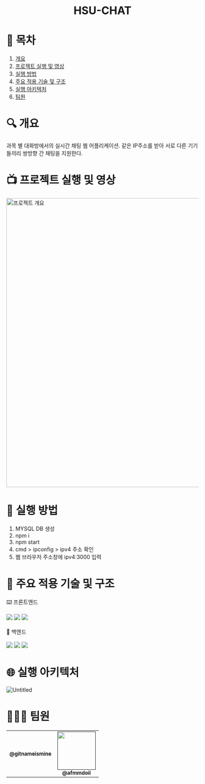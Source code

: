 # <div align="center">HSU-CHAT

# 📄 목차
1. [개요](#개요)<br>
2. [프로젝트 실행 및 영상](#프로젝트실행및영상)<br>
3. [실행 방법](#실행방법)<br>
4. [주요 적용 기술 및 구조](#주요적용기술및구조)<br>
5. [실행 아키텍처](#실행아키텍처)<br>
6. [팀원](#팀원)<br>
    
# 🔍 개요
과목 별 대화방에서의 실시간 채팅 웹 어플리케이션. 같은 IP주소를 받아 서로 다른 기기들끼리 쌍방향 간 채팅을 지원한다. 
    
# 📺 프로젝트 실행 및 영상
<img width="757" alt="프로젝트 개요" src="https://github.com/gitnameismine/Capstone2023/assets/118046196/f5cc6cd7-b652-4594-8a7e-bdfeae46fd83">

# 📁 실행 방법
1. MYSQL DB 생성<br>
2. npm i<br>
3. npm start<br>
4. cmd > ipconfig > ipv4 주소 확인<br>
5. 웹 브라우저 주소창에 ipv4:3000 입력<br>

# 🔗 주요 적용 기술 및 구조
⌨️ 프론트엔드<br><br> <img src="https://img.shields.io/badge/html5-E34F26?style=for-the-badge&logo=html5&logoColor=white"> <img src="https://img.shields.io/badge/css-1572B6?style=for-the-badge&logo=css3&logoColor=white">  <img src="https://img.shields.io/badge/javascript-F7DF1E?style=for-the-badge&logo=javascript&logoColor=black"> <br><br>
📡 백엔드<br><br>  <img src="https://img.shields.io/badge/javascript-F7DF1E?style=for-the-badge&logo=javascript&logoColor=black"> <img src="https://img.shields.io/badge/node.js-339933?style=for-the-badge&logo=Node.js&logoColor=white"> <img src="https://img.shields.io/badge/mysql-4479A1?style=for-the-badge&logo=mysql&logoColor=white"> 
    
# 🌐 실행 아키텍처
![Untitled](https://user-images.githubusercontent.com/84308554/152974072-3e5480e7-f519-42a9-864f-9a4750256d51.png)

# 👨🏻‍💻 팀원
<table>
  <tbody>
    <tr>
      <td align="center"><a href=""><img src="width="100px;" alt=""/><br /><sub><b>@gitnameismine
</b></sub></a><br /></td>
      <td align="center"><a href=""><img src="" width="100px;" alt=""/><br /><sub><b>@afmmdoil</b></sub></a><br /></td>
     <tr/>  
  </tbody>
</table>
